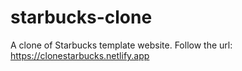 # starbucks-clone
A clone of Starbucks template website.
Follow the url: https://clonestarbucks.netlify.app
